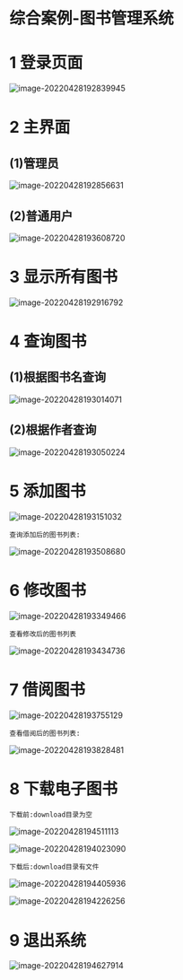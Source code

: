 # 综合案例-图书管理系统

# 1  登录页面

![image-20220428192839945](img/image-20220428192839945.png)

# 2  主界面

## (1)管理员

![image-20220428192856631](img/image-20220428192856631.png)

## (2)普通用户

![image-20220428193608720](img/image-20220428193608720.png)

# 3 显示所有图书

![image-20220428192916792](img/image-20220428192916792.png)



# 4 查询图书

## (1)根据图书名查询

![image-20220428193014071](img/image-20220428193014071.png)

## (2)根据作者查询

![image-20220428193050224](img/image-20220428193050224.png)



# 5  添加图书

![image-20220428193151032](img/image-20220428193151032.png)

```
查询添加后的图书列表:
```

![image-20220428193508680](img/image-20220428193508680.png)

# 6 修改图书

![image-20220428193349466](img/image-20220428193349466.png)

```
查看修改后的图书列表
```

![image-20220428193434736](img/image-20220428193434736.png)

# 7  借阅图书

![image-20220428193755129](img/image-20220428193755129.png)

```
查看借阅后的图书列表:
```

![image-20220428193828481](img/image-20220428193828481.png)

# 8 下载电子图书

```
下载前:download目录为空
```



![image-20220428194511113](img/image-20220428194511113.png)

![image-20220428194023090](img/image-20220428194023090.png)

```
下载后:download目录有文件
```

![image-20220428194405936](img/image-20220428194405936.png)





![image-20220428194226256](img/image-20220428194226256.png)



 

# 9 退出系统

![image-20220428194627914](img/image-20220428194627914.png)

